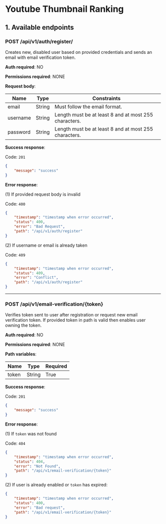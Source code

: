 # Youtube Thumbnail Ranking

## 1. Available endpoints

### POST /api/v1/auth/register/

Creates new, disabled user based on provided credentials and sends an email with email verification token.

**Auth required**: NO

**Permissions required**: NONE

**Request body**:

| Name     | Type   | Constraints                                           |
|----------|--------|-------------------------------------------------------|
| email    | String | Must follow the email format.                         |
| username | String | Length must be at least 8 and at most 255 characters. |
| password | String | Length must be at least 8 and at most 255 characters. |


**Success response**:

Code: `201`
```json
{
    "message": "success"
}
```

**Error response**:

(1)
If provided request body is invalid

Code: `400`
```json
{
    "timestamp": "timestamp when error occurred",
    "status": 400,
    "error": "Bad Request",
    "path": "/api/v1/auth/register"
}
```

(2)
If username or email is already taken

Code: `409`
```json
{
    "timestamp": "timestamp when error occurred",
    "status": 409,
    "error": "Conflict",
    "path": "/api/v1/auth/register"
}
```

---

### POST /api/v1/email-verification/{token}

Verifies token sent to user after registration or request new email verification token. If provided token in path is valid then enables user owning the token.

**Auth required**: NO

**Permissions required**: NONE

**Path variables**:

| Name     | Type   | Required |
|----------|--------|----------|
| token    | String | True     |

**Success response**:

Code: `201`
```json
{
    "message": "success"
}
```

**Error response**:

(1) 
If `token` was not found

Code: `404`
```json
{
    "timestamp": "timestamp when error occurred",
    "status": 404,
    "error": "Not Found",
    "path": "/api/v1/email-verification/{token}"
}
```

(2)
If user is already enabled or `token` has expired:
```json
{
    "timestamp": "timestamp when error occurred",
    "status": 400,
    "error": "Bad request",
    "path": "/api/v1/email-verification/{token}"
}
```

